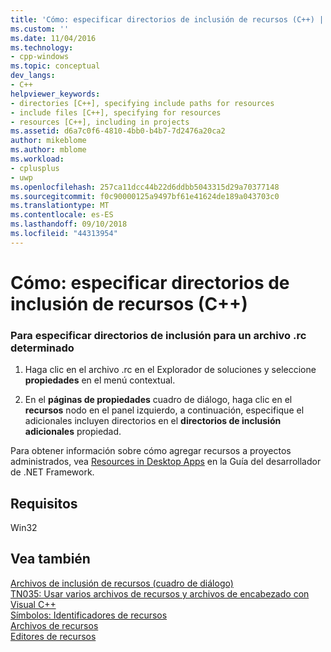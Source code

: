 ```yaml
---
title: 'Cómo: especificar directorios de inclusión de recursos (C++) | Microsoft Docs'
ms.custom: ''
ms.date: 11/04/2016
ms.technology:
- cpp-windows
ms.topic: conceptual
dev_langs:
- C++
helpviewer_keywords:
- directories [C++], specifying include paths for resources
- include files [C++], specifying for resources
- resources [C++], including in projects
ms.assetid: d6a7c0f6-4810-4bb0-b4b7-7d2476a20ca2
author: mikeblome
ms.author: mblome
ms.workload:
- cplusplus
- uwp
ms.openlocfilehash: 257ca11dcc44b22d6ddbb5043315d29a70377148
ms.sourcegitcommit: f0c90000125a9497bf61e41624de189a043703c0
ms.translationtype: MT
ms.contentlocale: es-ES
ms.lasthandoff: 09/10/2018
ms.locfileid: "44313954"
---
```

# <a name="how-to-specify-include-directories-for-resources-c"></a>Cómo: especificar directorios de inclusión de recursos (C++)

### <a name="to-specify-include-directories-for-a-specific-rc-file"></a>Para especificar directorios de inclusión para un archivo .rc determinado

1. Haga clic en el archivo .rc en el Explorador de soluciones y seleccione **propiedades** en el menú contextual.

2. En el **páginas de propiedades** cuadro de diálogo, haga clic en el **recursos** nodo en el panel izquierdo, a continuación, especifique el adicionales incluyen directorios en el **directorios de inclusión adicionales** propiedad.

Para obtener información sobre cómo agregar recursos a proyectos administrados, vea [Resources in Desktop Apps](/dotnet/framework/resources/index) en la Guía del desarrollador de .NET Framework. 

## <a name="requirements"></a>Requisitos

Win32

## <a name="see-also"></a>Vea también

[Archivos de inclusión de recursos (cuadro de diálogo)](../windows/resource-includes-dialog-box.md)  
[TN035: Usar varios archivos de recursos y archivos de encabezado con Visual C++](../mfc/tn035-using-multiple-resource-files-and-header-files-with-visual-cpp.md)  
[Símbolos: Identificadores de recursos](../windows/symbols-resource-identifiers.md)  
[Archivos de recursos](../windows/resource-files-visual-studio.md)  
[Editores de recursos](../windows/resource-editors.md)